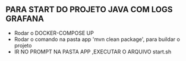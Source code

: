 ## PARA START DO PROJETO JAVA COM LOGS GRAFANA


- Rodar o DOCKER-COMPOSE UP
- Rodar o comando na pasta app 'mvn clean package', para buildar o projeto
- IR NO PROMPT NA PASTA APP ,EXECUTAR O ARQUIVO start.sh
